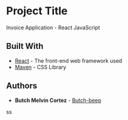 # Project Title

Invoice Application - React JavaScript

## Built With

* [React](https://www.react.dev) - The front-end web framework used
* [Maven](https://styled-components.com/) - CSS Library

## Authors

* **Butch Melvin Cortez** - [Butch-beep](https://github.com/Butch-beep)

ss
